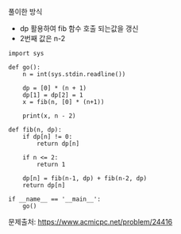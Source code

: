 풀이한 방식 
- dp 활용하여 fib 함수 호출 되는값을 갱신
- 2번째 값은 n-2
```python3
import sys

def go():
    n = int(sys.stdin.readline())

    dp = [0] * (n + 1)
    dp[1] = dp[2] = 1
    x = fib(n, [0] * (n+1))

    print(x, n - 2)

def fib(n, dp):
    if dp[n] != 0:
        return dp[n]

    if n <= 2:
        return 1

    dp[n] = fib(n-1, dp) + fib(n-2, dp)
    return dp[n]

if __name__ == '__main__':
    go()
```
문제출처: https://www.acmicpc.net/problem/24416
